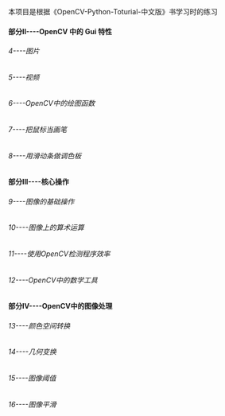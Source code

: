 本项目是根据《OpenCV-Python-Toturial-中文版》书学习时的练习

#### 部分II----OpenCV 中的 Gui 特性

###### 4----图片

###### 5----视频

###### 6----OpenCV中的绘图函数

###### 7----把鼠标当画笔

###### 8----用滑动条做调色板

#### 部分III----核心操作

###### 9----图像的基础操作

###### 10----图像上的算术运算

###### 11----使用OpenCV检测程序效率

###### 12----OpenCV中的数学工具

#### 部分IV----OpenCV中的图像处理

###### 13----颜色空间转换

###### 14----几何变换

###### 15----图像阈值

###### 16----图像平滑



